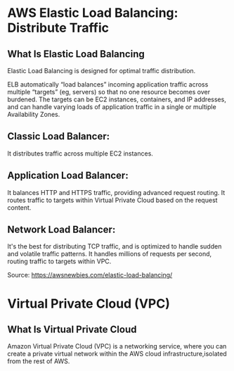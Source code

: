 # AWS Elastic Load Balancing: Distribute Traffic

## What Is Elastic Load Balancing

Elastic Load Balancing is designed for optimal traffic distribution.

ELB automatically “load balances” incoming application traffic across multiple “targets” (eg, servers) so that no one resource becomes over burdened.  The targets can be EC2 instances, containers, and IP addresses, and can handle varying loads of application traffic in a single or multiple Availability Zones.


## Classic Load Balancer:

It distributes traffic across multiple EC2 instances.


## Application Load Balancer:

It balances HTTP and HTTPS traffic, providing advanced request routing. It routes traffic to targets within Virtual Private Cloud based on the request content.


## Network Load Balancer:

It's the best for distributing TCP traffic, and is optimized to handle sudden and volatile traffic patterns. It handles millions of requests per second, routing traffic to targets within VPC.


Source: https://awsnewbies.com/elastic-load-balancing/



# Virtual Private Cloud (VPC)

## What Is Virtual Private Cloud

Amazon Virtual Private Cloud (VPC) is a networking service, where you can create a private virtual network within the AWS cloud infrastructure,isolated from the rest of AWS.

